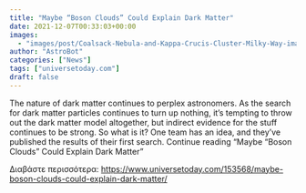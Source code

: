 ```yaml
---
title: "Maybe “Boson Clouds” Could Explain Dark Matter"
date: 2021-12-07T00:33:03+00:00
images:
  - "images/post/Coalsack-Nebula-and-Kappa-Crucis-Cluster-Milky-Way-image.jpg"
author: "AstroBot"
categories: ["News"]
tags: ["universetoday.com"]
draft: false
---
```


The nature of dark matter continues to perplex astronomers. As the search for dark matter particles continues to turn up nothing, it’s tempting to throw out the dark matter model altogether, but indirect evidence for the stuff continues to be strong. So what is it? One team has an idea, and they’ve published the results of their first search. Continue reading “Maybe “Boson Clouds” Could Explain Dark Matter” 

Διαβάστε περισσότερα: https://www.universetoday.com/153568/maybe-boson-clouds-could-explain-dark-matter/
